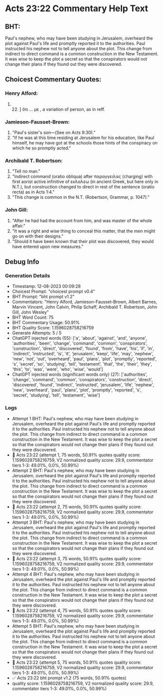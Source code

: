 # Acts 23:22 Commentary Help Text

## BHT:
Paul's nephew, who may have been studying in Jerusalem, overheard the plot against Paul's life and promptly reported it to the authorities. Paul instructed his nephew not to tell anyone about the plot. This change from indirect to direct command is a common construction in the New Testament. It was wise to keep the plot a secret so that the conspirators would not change their plans if they found out they were discovered.

## Choicest Commentary Quotes:
### Henry Alford:
1.  22. ] ὅτι … με , a variation of person, as in reff.


### Jamieson-Fausset-Brown:
1. "Paul's sister's son—(See on Acts 9:30)." 
2. "If he was at this time residing at Jerusalem for his education, like Paul himself, he may have got at the schools those hints of the conspiracy on which he so promptly acted."

### Archibald T. Robertson:
1. "Tell no man." 
2. "Indirect command (oratio obliqua) after παραγγειλας (charging) with first aorist active infinitive of εκλαλεω (in ancient Greek, but here only in N.T.), but construction changed to direct in rest of the sentence (oratio recta) as in Acts 1:4."
3. "This change is common in the N.T. (Robertson, Grammar, p. 1047)."

### John Gill:
1. "After he had had the account from him, and was master of the whole affair."
2. "It was a right and wise thing to conceal this matter, that the men might go on with their designs."
3. "Should it have been known that their plot was discovered, they would have entered upon new measures."


## Debug Info
### Generation Details
- Timestamp: 12-08-2023 00:09:28
- Choicest Prompt: "choicest prompt v0.4"
- BHT Prompt: "bht prompt v1.2"
- Commentators: "Henry Alford, Jamieson-Fausset-Brown, Albert Barnes, Marvin Vincent, John Calvin, Philip Schaff, Archibald T. Robertson, John Gill, John Wesley"
- BHT Word Count: 75
- BHT Commentary Usage: 50.91%
- BHT Quality Score: 1.1596028758216759
- Generate Attempts: 5 / 5
- ChatGPT injected words (55):
	['a', 'about', 'against', 'and', 'anyone', 'authorities', 'been', 'change', 'command', 'common', 'conspirators', 'construction', 'direct', 'discovered', 'found', 'from', 'have', 'his', 'if', 'in', 'indirect', 'instructed', 'is', 'it', 'jerusalem', 'keep', 'life', 'may', 'nephew', 'new', 'not', 'out', 'overheard', 'paul', 'plans', 'plot', 'promptly', 'reported', 's', 'secret', 'so', 'studying', 'tell', 'testament', 'that', 'the', 'their', 'they', 'this', 'to', 'was', 'were', 'who', 'wise', 'would']
- ChatGPT injected words (significant words only) (27):
	['authorities', 'change', 'command', 'common', 'conspirators', 'construction', 'direct', 'discovered', 'found', 'indirect', 'instructed', 'jerusalem', 'life', 'nephew', 'new', 'overheard', 'paul', 'plans', 'plot', 'promptly', 'reported', 's', 'secret', 'studying', 'tell', 'testament', 'wise']

### Logs
- Attempt 1 BHT: Paul's nephew, who may have been studying in Jerusalem, overheard the plot against Paul's life and promptly reported it to the authorities. Paul instructed his nephew not to tell anyone about the plot. This change from indirect to direct command is a common construction in the New Testament. It was wise to keep the plot a secret so that the conspirators would not change their plans if they found out they were discovered.
- 🔄 Acts 23:22 (attempt 1, 75 words, 50.91% quotes quality score: 1.1596028758216759, V2 normalized quality score: 29.9, commentator tiers 1-3: 49.01%, 0.0%, 50.99%)
- Attempt 2 BHT: Paul's nephew, who may have been studying in Jerusalem, overheard the plot against Paul's life and promptly reported it to the authorities. Paul instructed his nephew not to tell anyone about the plot. This change from indirect to direct command is a common construction in the New Testament. It was wise to keep the plot a secret so that the conspirators would not change their plans if they found out they were discovered.
- 🔄 Acts 23:22 (attempt 2, 75 words, 50.91% quotes quality score: 1.1596028758216759, V2 normalized quality score: 29.9, commentator tiers 1-3: 49.01%, 0.0%, 50.99%)
- Attempt 3 BHT: Paul's nephew, who may have been studying in Jerusalem, overheard the plot against Paul's life and promptly reported it to the authorities. Paul instructed his nephew not to tell anyone about the plot. This change from indirect to direct command is a common construction in the New Testament. It was wise to keep the plot a secret so that the conspirators would not change their plans if they found out they were discovered.
- 🔄 Acts 23:22 (attempt 3, 75 words, 50.91% quotes quality score: 1.1596028758216759, V2 normalized quality score: 29.9, commentator tiers 1-3: 49.01%, 0.0%, 50.99%)
- Attempt 4 BHT: Paul's nephew, who may have been studying in Jerusalem, overheard the plot against Paul's life and promptly reported it to the authorities. Paul instructed his nephew not to tell anyone about the plot. This change from indirect to direct command is a common construction in the New Testament. It was wise to keep the plot a secret so that the conspirators would not change their plans if they found out they were discovered.
- 🔄 Acts 23:22 (attempt 4, 75 words, 50.91% quotes quality score: 1.1596028758216759, V2 normalized quality score: 29.9, commentator tiers 1-3: 49.01%, 0.0%, 50.99%)
- Attempt 5 BHT: Paul's nephew, who may have been studying in Jerusalem, overheard the plot against Paul's life and promptly reported it to the authorities. Paul instructed his nephew not to tell anyone about the plot. This change from indirect to direct command is a common construction in the New Testament. It was wise to keep the plot a secret so that the conspirators would not change their plans if they found out they were discovered.
- 🔄 Acts 23:22 (attempt 5, 75 words, 50.91% quotes quality score: 1.1596028758216759, V2 normalized quality score: 29.9, commentator tiers 1-3: 49.01%, 0.0%, 50.99%)
- ✅ Acts 23:22 bht prompt v1.2 (75 words, 50.91% quotes)
- quality score: 1.1596028758216759, V2 normalized quality score: 29.9, commentator tiers 1-3: 49.01%, 0.0%, 50.99%)